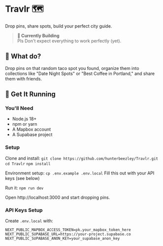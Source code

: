 # Travlr 🗺️

Drop pins, share spots, build your perfect city guide.

> **🚧 Currently Building**  
> Pls Don't expect everything to work perfectly (yet).

## 🎯 What do?

Drop pins on that random taco spot you found, organize them into collections like "Date Night Spots" or "Best Coffee in Portland," and share them with friends.

## 🚀 Get It Running

### You'll Need
- Node.js 18+
- npm or yarn 
- A Mapbox account 
- A Supabase project 

### Setup

Clone and install:
`git clone https://github.com/hunterbeezley/Travlr.git`
`cd Travlr`
`npm install`

Environment setup:
`cp .env.example .env.local`
Fill this out with your API keys (see below)

Run it:
`npm run dev`

Open http://localhost:3000 and start dropping pins.

### API Keys Setup

Create `.env.local` with:
```env
NEXT_PUBLIC_MAPBOX_ACCESS_TOKEN=pk.your_mapbox_token_here
NEXT_PUBLIC_SUPABASE_URL=https://your-project.supabase.co
NEXT_PUBLIC_SUPABASE_ANON_KEY=your_supabase_anon_key
